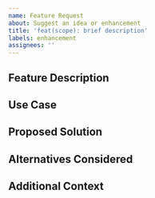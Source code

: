 ```yaml
---
name: Feature Request
about: Suggest an idea or enhancement
title: 'feat(scope): brief description'
labels: enhancement
assignees: ''
---
```


<!-- 
IMPORTANT: 
- Minimum length: 1 line (body optional)
- If including body, must be either 3 or 5 lines exactly
- Title format: feat(scope): brief description
  - scope: component affected (e.g., bash, tmux, git)
  - description: concise summary of the feature
-->

## Feature Description
<!-- A clear and concise description of the feature you'd like to see implemented -->

## Use Case
<!-- Describe the specific use case or problem this feature would solve -->

## Proposed Solution
<!-- Optional: Describe how you envision this feature working -->

## Alternatives Considered
<!-- Optional: Any alternative solutions or features you've considered -->

## Additional Context
<!-- Optional: Any other context, screenshots, or examples about the feature request -->
